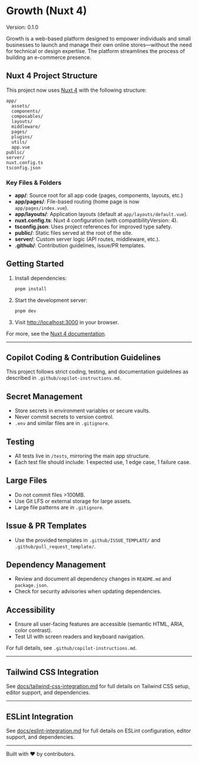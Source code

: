 # Growth (Nuxt 4)

Version: 0.1.0

Growth is a web-based platform designed to empower individuals and small businesses to launch and manage their own online stores—without the need for technical or design expertise. The platform streamlines the process of building an e-commerce presence.

## Nuxt 4 Project Structure

This project now uses [Nuxt 4](https://nuxt.com/) with the following structure:

```plaintext
app/
  assets/
  components/
  composables/
  layouts/
  middleware/
  pages/
  plugins/
  utils/
  app.vue
public/
server/
nuxt.config.ts
tsconfig.json
```

### Key Files & Folders

- **app/**: Source root for all app code (pages, components, layouts, etc.)
- **app/pages/**: File-based routing (home page is now `app/pages/index.vue`).
- **app/layouts/**: Application layouts (default at `app/layouts/default.vue`).
- **nuxt.config.ts**: Nuxt 4 configuration (with compatibilityVersion: 4).
- **tsconfig.json**: Uses project references for improved type safety.
- **public/**: Static files served at the root of the site.
- **server/**: Custom server logic (API routes, middleware, etc.).
- **.github/**: Contribution guidelines, issue/PR templates.

## Getting Started

1. Install dependencies:

   ```sh
   pnpm install
   ```

2. Start the development server:

   ```sh
   pnpm dev
   ```

3. Visit [http://localhost:3000](http://localhost:3000) in your browser.

For more, see the [Nuxt 4 documentation](https://nuxt.com/docs/getting-started/introduction).

---

## Copilot Coding & Contribution Guidelines

This project follows strict coding, testing, and documentation guidelines as described in `.github/copilot-instructions.md`.

## Secret Management

- Store secrets in environment variables or secure vaults.
- Never commit secrets to version control.
- `.env` and similar files are in `.gitignore`.

## Testing

- All tests live in `/tests`, mirroring the main app structure.
- Each test file should include: 1 expected use, 1 edge case, 1 failure case.

## Large Files

- Do not commit files >100MB.
- Use Git LFS or external storage for large assets.
- Large file patterns are in `.gitignore`.

## Issue & PR Templates

- Use the provided templates in `.github/ISSUE_TEMPLATE/` and `.github/pull_request_template/`.

## Dependency Management

- Review and document all dependency changes in `README.md` and `package.json`.
- Check for security advisories when updating dependencies.

## Accessibility

- Ensure all user-facing features are accessible (semantic HTML, ARIA, color contrast).
- Test UI with screen readers and keyboard navigation.

For full details, see `.github/copilot-instructions.md`.

---

## Tailwind CSS Integration

See [docs/tailwind-css-integration.md](docs/tailwind-css-integration.md) for full details on Tailwind CSS setup, editor support, and dependencies.

---

## ESLint Integration

See [docs/eslint-integration.md](docs/eslint-integration.md) for full details on ESLint configuration, editor support, and dependencies.

---

Built with ❤️ by contributors.
